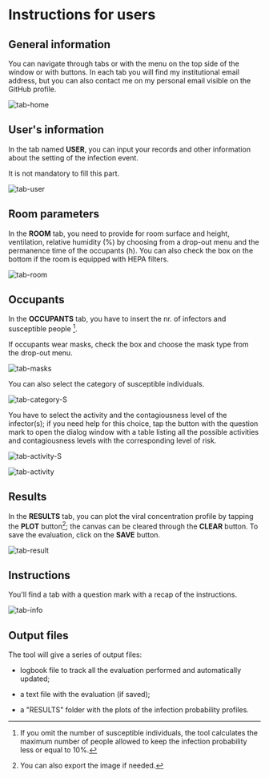 # Instructions for users 
## General information

You can navigate through tabs or with the menu on the top side of the window or with buttons. 
In each tab you will find my institutional email address, but you can also contact me on my personal email visible on the GitHub profile.  


![tab-home](https://user-images.githubusercontent.com/118896358/205090452-814ae206-3fad-4fd6-b673-ffb715e1b92c.PNG)


## User's information
In the tab named **USER**, you can input your records and other information about the setting of the infection event.

It is not mandatory to fill this part.



![tab-user](https://user-images.githubusercontent.com/118896358/205090660-be1432f7-e173-46a7-89b0-834f082dd263.PNG)




## Room parameters
In the **ROOM** tab, you need to provide for room surface and height, ventilation, relative humidity (%) by choosing from a drop-out menu and the permanence time of the occupants (h).
You can also check the box on the bottom if the room is equipped with HEPA filters.







![tab-room](https://user-images.githubusercontent.com/118896358/205090827-9eff3955-9f38-4349-8543-cea041745fad.PNG)






## Occupants
In the **OCCUPANTS** tab, you have to insert the nr. of infectors and susceptible people [^1]. 

If occupants wear masks, check the box and choose the mask type from the drop-out menu. 

![tab-masks](https://user-images.githubusercontent.com/118896358/205091016-f1dcedb4-db1a-4f3f-9234-99406da60f93.png)


You can also select the category of susceptible individuals.




![tab-category-S](https://user-images.githubusercontent.com/118896358/205091119-b1ae01b2-ba85-4515-92df-f526e6e671c1.png)




You have to select the activity and the contagiousness level of the infector(s); if you need help for this choice, tap the button with the question mark to open the dialog window with a table listing all the possible activities and contagiousness levels with the corresponding level of risk.


![tab-activity-S](https://user-images.githubusercontent.com/118896358/205091218-08e314f1-c727-4a75-ac40-ce32f0c563fb.png)



![tab-activity](https://user-images.githubusercontent.com/118896358/205091267-a9a9e0f8-f6ba-4015-a664-3481b80b8f9f.PNG)





## Results
In the **RESULTS** tab, you can plot the viral concentration profile by tapping the **PLOT** button[^2]; the canvas can be cleared through the **CLEAR** button. To save the evaluation, click on the **SAVE** button. 



![tab-result](https://user-images.githubusercontent.com/118896358/205091965-94e3e5a2-cb4e-4a47-b183-fe34c5373316.PNG)




## Instructions
You'll find a tab with a question mark with a recap of the instructions.



![tab-info](https://user-images.githubusercontent.com/118896358/205092220-e10b6fad-7030-48d9-92a4-5fe8831b0434.PNG)



## Output files

The tool will give a series of output files:
+ logbook file to track all the evaluation performed and automatically updated;
* a text file with the evaluation (if saved);
- a "RESULTS" folder with the plots of the infection probability profiles.





[^1]: If you omit the number of susceptible individuals, the tool calculates the maximum number of people allowed to keep the infection probability less or equal to 10%.
[^2]: You can also export the image if needed.











